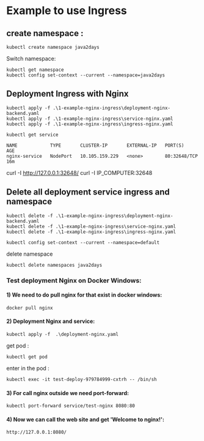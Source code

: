 
# Example to use Ingress

## create namespace :
```
kubectl create namespace java2days
```

Switch namespace:
```
kubectl get namespace
kubectl config set-context --current --namespace=java2days
```
## Deployment Ingress with Nginx
```
kubectl apply -f .\1-example-nginx-ingress\deployment-nginx-backend.yaml
kubectl apply -f .\1-example-nginx-ingress\service-nginx.yaml
kubectl apply -f .\1-example-nginx-ingress\ingress-nginx.yaml
```
```
kubectl get service 
```
```
NAME            TYPE       CLUSTER-IP       EXTERNAL-IP   PORT(S)        AGE
nginx-service   NodePort   10.105.159.229   <none>        80:32648/TCP   16m
```
curl -I http://127.0.0.1:32648/
curl -I IP_COMPUTER:32648

## Delete all deployment service ingress and namespace

```
kubectl delete -f .\1-example-nginx-ingress\deployment-nginx-backend.yaml
kubectl delete -f .\1-example-nginx-ingress\service-nginx.yaml
kubectl delete -f .\1-example-nginx-ingress\ingress-nginx.yaml
```

```
kubectl config set-context --current --namespace=default
```
delete namespace
```
kubectl delete namespaces java2days 
```


### Test deployment Nginx on Docker Windows:

#### 1) We need to do pull nginx for that exist in docker windows:
```
docker pull nginx
```
#### 2) Deployment Nginx and service:
```
kubectl apply -f  .\deployment-nginx.yaml
```

get pod :
```
kubectl get pod
```

enter in the pod :
```
kubectl exec -it test-deploy-979784999-cxtrh -- /bin/sh
```
#### 3) For call nginx outside we need port-forward:
```
kubectl port-forward service/test-nginx 8080:80
```

#### 4) Now we can call the web site and get 'Welcome to nginx!':
```
http://127.0.0.1:8080/
```
